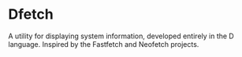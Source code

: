 # Dfetch
A utility for displaying system information, developed entirely in the D language. Inspired by the Fastfetch and Neofetch projects.
